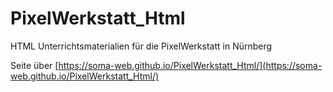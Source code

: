 # PixelWerkstatt_Html
HTML Unterrichtsmaterialien für die PixelWerkstatt in Nürnberg

Seite über [https://soma-web.github.io/PixelWerkstatt_Html/](https://soma-web.github.io/PixelWerkstatt_Html/)
